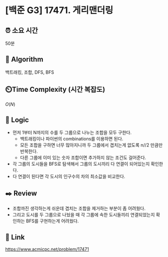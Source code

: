 # [백준 G3] 17471. 게리맨더링

## ⏰ **소요 시간**

50분

## :pushpin: **Algorithm**

백트래킹, 조합, DFS, BFS

## ⏲️**Time Complexity (시간 복잡도)**

$O(N)$

## :round_pushpin: **Logic**

- 먼저 1부터 N까지의 수를 두 그룹으로 나누는 조합을 모두 구한다.
  - 백트래킹이나 파이썬의 combinations를 이용하면 된다.
  - 모든 조합을 구하면 너무 많아지니까 두 그룹에서 겹치는게 없도록 n//2 만큼만 반복한다.
  - 다른 그룹에 이미 있는 숫자 조합이면 추가하지 않는 조건도 걸어준다.
- 각 그룹의 도시들을 BFS로 탐색해서 그룹의 도시끼리 다 연결이 되어있는지 확인한다.
- 다 연결이 된다면 각 도시의 인구수의 차의 최소값을 비교한다.

## :black_nib: **Review**

- 조합까진 생각하는게 쉬운데 겹치는 조합을 제거하는 부분이 좀 어려웠다.
- 그리고 도시를 두 그룹으로 나눴을 때 각 그룹에 속한 도시들끼리 연결되었는지 확인하는 BFS를 구현하는게 어려웠다.

## 📡 Link

https://www.acmicpc.net/problem/17471
